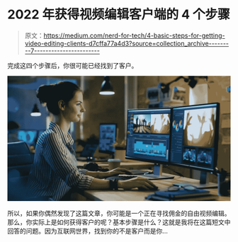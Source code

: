 # 2022 年获得视频编辑客户端的 4 个步骤

> 原文：<https://medium.com/nerd-for-tech/4-basic-steps-for-getting-video-editing-clients-d7cffa77a4d3?source=collection_archive---------7----------------------->

完成这四个步骤后，你很可能已经找到了客户。

![](img/f1b4bef1463f14ba623401dc9d8dc3f3.png)

所以，如果你偶然发现了这篇文章，你可能是一个正在寻找佣金的自由视频编辑。那么，你实际上是如何获得客户的呢？基本步骤是什么？这就是我将在这篇短文中回答的问题。因为互联网世界，找到你的不是客户而是你…